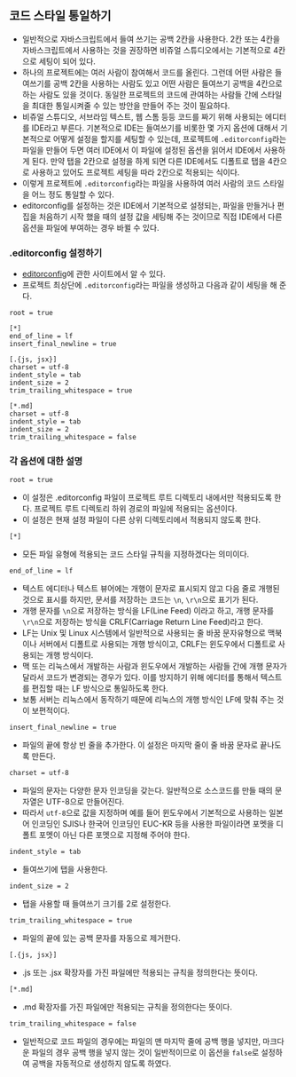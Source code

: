## 코드 스타일 통일하기
- 일반적으로 자바스크립트에서 들여 쓰기는 공백 2칸을 사용한다. 2칸 또는 4칸을 자바스크립트에서 사용하는 것을 권장하면 비쥬얼 스튜디오에서는 기본적으로 4칸으로 세팅이 되어 있다.
- 하나의 프로젝트에는 여러 사람이 참여해서 코드를 올린다. 그런데 어떤 사람은 들여쓰기를 공백 2칸을 사용하는 사람도 있고 어떤 사람은 들여쓰기 공백을 4칸으로 하는 사람도 있을 것이다. 동일한 프로젝트의 코드에 관여하는 사람들 간에 스타일을 최대한 통일시켜줄 수 있는 방안을 만들어 주는 것이 필요하다.
- 비쥬얼 스튜디오, 서브라임 텍스트, 웹 스톰 등등 코드를 짜기 위해 사용되는 에디터를 IDE라고 부른다. 기본적으로 IDE는 들여쓰기를 비롯한 몇 가지 옵션에 대해서 기본적으로 어떻게 설정을 할지를 세팅할 수 있는데, 프로젝트에 `.editorconfig`라는 파일을 만들어 두면 여러 IDE에서 이 파일에 설정된 옵션을 읽어서 IDE에서 사용하게 된다. 만약 탭을 2칸으로 설정을 하게 되면 다른 IDE에서도 디폴트로 탭을 4칸으로 사용하고 있어도 프로젝트 세팅을 따라 2칸으로 적용되는 식이다.
- 이렇게 프로젝트에 `.editorconfig`라는 파일을 사용하여 여러 사람의 코드 스타일을 어느 정도 통일할 수 있다.
- editorconfig를 설정하는 것은 IDE에서 기본적으로 설정되는, 파일을 만들거나 편집을 처음하기 시작 했을 때의 설정 값을 세팅해 주는 것이므로 직접 IDE에서 다른 옵션을 파일에 부여하는 경우 바뀔 수 있다.

### .editorconfig 설정하기
- [editorconfig](https://editorconfig.org/)에 관한 사이트에서 알 수 있다.
- 프로젝트 최상단에 `.editorconfig`라는 파일을 생성하고 다음과 같이 세팅을 해 준다.
```
root = true

[*]
end_of_line = lf
insert_final_newline = true

[.{js, jsx}]
charset = utf-8
indent_style = tab
indent_size = 2
trim_trailing_whitespace = true

[*.md]
charset = utf-8
indent_style = tab
indent_size = 2
trim_trailing_whitespace = false
```

### 각 옵션에 대한 설명
`root = true`
- 이 설정은 .editorconfig 파일이 프로젝트 루트 디렉토리 내에서만 적용되도록 한다. 프로젝트 루트 디렉토리 하위 경로의 파일에 적용되는 옵션이다.
- 이 설정은 현재 설정 파일이 다른 상위 디렉토리에서 적용되지 않도록 한다.

`[*]`
- 모든 파일 유형에 적용되는 코드 스타일 규칙을 지정하겠다는 의미이다.

`end_of_line = lf`
- 텍스트 에디터나 텍스트 뷰어에는 개행이 문자로 표시되지 않고 다음 줄로 개행된 것으로 표시를 하지만, 문서를 저장하는 코드는 `\n`, `\r\n`으로 표기가 된다.
- 개행 문자를 `\n`으로 저장하는 방식을 LF(Line Feed) 이라고 하고, 개행 문자를 `\r\n`으로 저장하는 방식을 CRLF(Carriage Return Line Feed)라고 한다.
- LF는 Unix 및 Linux 시스템에서 일반적으로 사용되는 줄 바꿈 문자유형으로 맥북이나 서버에서 디폴트로 사용되는 개행 방식이고, CRLF는 윈도우에서 디폴트로 사용되는 개행 방식이다.
- 맥 또는 리눅스에서 개발하는 사람과 윈도우에서 개발하는 사람들 간에 개행 문자가 달라서 코드가 변경되는 경우가 있다. 이를 방지하기 위해 에디터를 통해서 텍스트를 편집할 때는 LF 방식으로 통일하도록 한다.
- 보통 서버는 리눅스에서 동작하기 때문에 리눅스의 개행 방식인 LF에 맞춰 주는 것이 보편적이다.

`insert_final_newline = true`
- 파일의 끝에 항상 빈 줄을 추가한다. 이 설정은 마지막 줄이 줄 바꿈 문자로 끝나도록 만든다.

`charset = utf-8`
- 파일의 문자는 다양한 문자 인코딩을 갖는다. 일반적으로 소스코드를 만들 때의 문자열은 UTF-8으로 만들어진다.
- 따라서 `utf-8`으로 값을 지정하며 예를 들어 윈도우에서 기본적으로 사용하는 일본어 인코딩인 SJIS나 한국어 인코딩인 EUC-KR 등을 사용한 파일이라면 포멧을 디폴트 포멧이 아닌 다른 포멧으로 지정해 주어야 한다.

`indent_style = tab`
- 들여쓰기에 탭을 사용한다.

`indent_size = 2`
- 탭을 사용할 때 들여쓰기 크기를 2로 설정한다.

`trim_trailing_whitespace = true`
- 파일의 끝에 있는 공백 문자를 자동으로 제거한다.

`[.{js, jsx}]`
- .js 또는 .jsx 확장자를 가진 파일에만 적용되는 규칙을 정의한다는 뜻이다.

`[*.md]`
- .md 확장자를 가진 파일에만 적용되는 규칙을 정의한다는 뜻이다.

`trim_trailing_whitespace = false`
- 일반적으로 코드 파일의 경우에는 파일의 맨 마지막 줄에 공백 행을 넣지만, 마크다운 파일의 경우 공백 행을 넣지 않는 것이 일반적이므로 이 옵션을 `false`로 설정하여 공백을 자동적으로 생성하지 않도록 하였다.